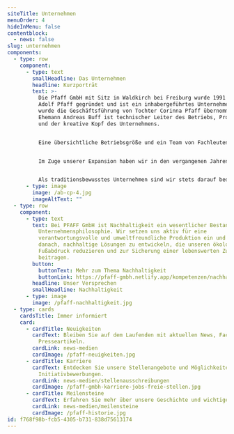 ```yaml
---
siteTitle: Unternehmen
menuOrder: 4
hideInMenu: false
contentblock:
  - news: false
slug: unternehmen
components:
  - type: row
    component:
      - type: text
        smallHeadline: Das Unternehmen
        headline: Kurzporträt
        text: >-
          Die Pfaff GmbH mit Sitz in Waldkirch bei Freiburg wurde 1991 von Herrn
          Adolf Pfaff gegründet und ist ein inhabergeführtes Unternehmen. 2018
          wurde die Geschäftsführung von Tochter Corinna Pfaff übernommen. Ihr
          Ehemann Andreas Buff ist technischer Leiter des Betriebs, Prokurist
          und der kreative Kopf des Unternehmens.


          Eine übersichtliche Betriebsgröße und ein Team von Fachleuten garantieren schnelle und direkte Kommunikationswege sowie ein großes Maß an Flexibilität. Modernste Konstruktions- und Herstellungstechnik versetzt uns in die Lage, besonders hohen Ansprüchen an Material, Werkzeugen und Maschinen gerecht zu werden. Moderne Fertigung, qualifiziertes Personal und ein nach ISO 9001 und ISO 13485 zertifiziertes Qualitätsmanagement gewährleisten unseren Kunden eine hervorragende Qualität bei wirtschaftlicher Herstellung.


          Im Zuge unserer Expansion haben wir in den vergangenen Jahren kontinuierlich in unseren modernen Maschinenpark sowie in qualifizierte Mitarbeiter investiert. Wir beschäftigen heute 17 Mitarbeiter und produzieren im Eineinhalb-Schicht-Betrieb auf einer Fläche von 700 Quadratmetern.


          Als traditionsbewusstes Unternehmen sind wir stets darauf bedacht, unsere Erfolgsgeschichte weiterzuführen und uns gleichzeitig neuen Herausforderungen zu stellen. Entdecken Sie unsere hochwertigen Produkte und erfahren Sie mehr über unsere Leidenschaft für Qualität und Innovation. Wir laden Sie herzlich ein, uns näher kennenzulernen und Teil unserer Erfolgsgeschichte zu werden. Kontaktieren Sie uns gerne für weitere Informationen.
      - type: image
        image: /ab-cp-4.jpg
        imageAltText: ""
  - type: row
    component:
      - type: text
        text: Bei PFAFF GmbH ist Nachhaltigkeit ein wesentlicher Bestandteil unserer
          Unternehmensphilosophie. Wir setzen uns aktiv für eine
          verantwortungsvolle und umweltfreundliche Produktion ein und streben
          danach, nachhaltige Lösungen zu entwickeln, die unseren ökologischen
          Fußabdruck reduzieren und zur Sicherung einer lebenswerten Zukunft
          beitragen.
        button:
          buttonText: Mehr zum Thema Nachhaltigkeit
          buttonLink: https://pfaff-gmbh.netlify.app/kompetenzen/nachhaltigkeit
        headline: Unser Versprechen
        smallHeadline: Nachhaltigkeit
      - type: image
        image: /pfaff-nachhaltigkeit.jpg
  - type: cards
    cardsTitle: Immer informiert
    card:
      - cardTitle: Neuigkeiten
        cardText: Bleiben Sie auf dem Laufenden mit aktuellen News, Fachbeiträgen und
          Presseartikeln.
        cardLink: news-medien
        cardImage: /pfaff-neuigkeiten.jpg
      - cardTitle: Karriere
        cardText: Entdecken Sie unsere Stellenangebote und Möglichkeiten für
          Initiativbewerbungen.
        cardLink: news-medien/stellenausschreibungen
        cardImage: /pfaff-gmbh-karriere-jobs-freie-stellen.jpg
      - cardTitle: Meilensteine
        cardText: Erfahren Sie mehr über unsere Geschichte und wichtige Stationen.
        cardLink: news-medien/meilensteine
        cardImage: /pfaff-historie.jpg
id: f768f98b-fcb5-4305-b731-838d75613174
---
```

